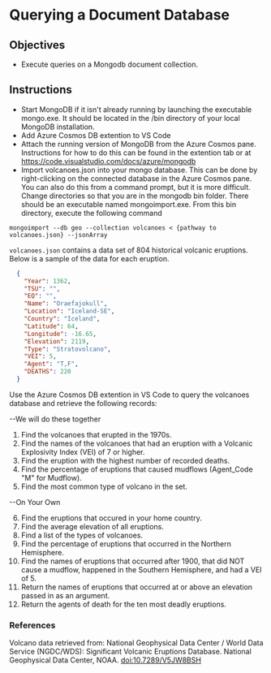 # Querying a Document Database

## Objectives

* Execute queries on a Mongodb document collection.

## Instructions


* Start MongoDB if it isn't already running by launching the executable mongo.exe. It should be located in the /bin directory of your local MongoDB installation.
* Add Azure Cosmos DB extention to VS Code
* Attach the running version of MongoDB from the Azure Cosmos pane.  Instructions for how to do this can be found in the extention tab or at https://code.visualstudio.com/docs/azure/mongodb
* Import volcanoes.json into your mongo database.  This can be done by right-clicking on the connected database in the Azure Cosmos pane.  You can also do this from a command prompt, but it is more difficult.  Change directories so that you are in the mongodb bin folder.  There should be an executable named mongoimport.exe.  From this bin directory, execute the following command

`mongoimport --db geo --collection volcanoes < {pathway to volcanoes.json} --jsonArray`

`volcanoes.json` contains a data set of 804 historical volcanic eruptions.  Below is a sample of the data for each eruption.

```JSON
  {
    "Year": 1362,
    "TSU": "",
    "EQ": "",
    "Name": "Oraefajokull",
    "Location": "Iceland-SE",
    "Country": "Iceland",
    "Latitude": 64,
    "Longitude": -16.65,
    "Elevation": 2119,
    "Type": "Stratovolcano",
    "VEI": 5,
    "Agent": "T,F",
    "DEATHS": 220
  }
```

Use the Azure Cosmos DB extention in VS Code to query the volcanoes database and retrieve the following records:

--We will do these together

 1. Find the volcanoes that erupted in the 1970s.
 2. Find the names of the volcanoes that had an eruption with a Volcanic Explosivity Index (VEI) of 7 or higher.
 3. Find the eruption with the highest number of recorded deaths.
 4. Find the percentage of eruptions that caused mudflows (Agent_Code "M" for Mudflow).
 5. Find the most common type of volcano in the set.

--On Your Own
 
 6. Find the eruptions that occured in your home country.
 7. Find the average elevation of all eruptions.
 8. Find a list of the types of volcanoes.
 9. Find the percentage of eruptions that occurred in the Northern Hemisphere.
10. Find the names of eruptions that occurred after 1900, that did NOT cause a mudflow, happened in the Southern Hemisphere, and had a VEI of 5.
11. Return the names of eruptions that occurred at or above an elevation passed in as an argument.
12. Return the agents of death for the ten most deadly eruptions.


### References

Volcano data retrieved from: National Geophysical Data Center / World Data Service (NGDC/WDS): Significant Volcanic Eruptions Database. National Geophysical Data Center, NOAA. [doi:10.7289/V5JW8BSH](https://data.nodc.noaa.gov/cgi-bin/iso?id=gov.noaa.ngdc.mgg.hazards:G10147)
